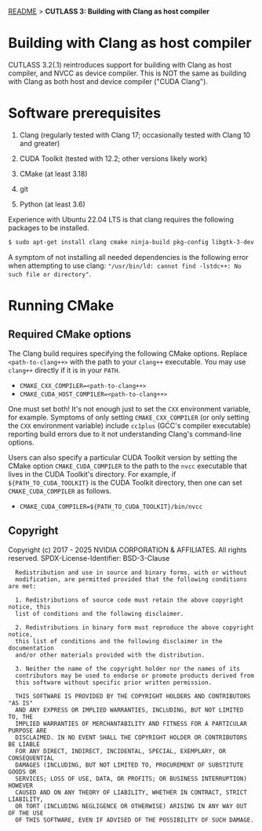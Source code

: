 [README](../../README.md#documentation) > **CUTLASS 3: Building with Clang as host compiler**

# Building with Clang as host compiler

CUTLASS 3.2(.1) reintroduces support for building with
Clang as host compiler, and NVCC as device compiler.
This is NOT the same as building with
Clang as both host and device compiler ("CUDA Clang").

# Software prerequisites

1. Clang (regularly tested with Clang 17;
   occasionally tested with Clang 10 and greater)

2. CUDA Toolkit (tested with 12.2; other versions likely work)

3. CMake (at least 3.18)

4. git

5. Python (at least 3.6)

Experience with Ubuntu 22.04 LTS is that
clang requires the following packages to be installed.

```bash
$ sudo apt-get install clang cmake ninja-build pkg-config libgtk-3-dev liblzma-dev libstdc++-12-dev
```

A symptom of not installing all needed dependencies
is the following error when attempting to use clang:
`"/usr/bin/ld: cannot find -lstdc++: No such file or directory"`.

# Running CMake

## Required CMake options

The Clang build requires specifying the following CMake options.
Replace `<path-to-clang++>` with the path to your `clang++` executable.
You may use `clang++` directly if it is in your `PATH`.

* `CMAKE_CXX_COMPILER=<path-to-clang++>`
* `CMAKE_CUDA_HOST_COMPILER=<path-to-clang++>`

One must set both!  It's not enough just to set the `CXX` environment
variable, for example.  Symptoms of only setting `CMAKE_CXX_COMPILER`
(or only setting the `CXX` environment variable) include `cc1plus`
(GCC's compiler executable) reporting build errors due to it not
understanding Clang's command-line options.

Users can also specify a particular CUDA Toolkit version
by setting the CMake option `CMAKE_CUDA_COMPILER`
to the path to the `nvcc` executable
that lives in the CUDA Toolkit's directory.  For example,
if `${PATH_TO_CUDA_TOOLKIT}` is the CUDA Toolkit directory,
then one can set `CMAKE_CUDA_COMPILER` as follows.

* `CMAKE_CUDA_COMPILER=${PATH_TO_CUDA_TOOLKIT}/bin/nvcc`

## Copyright

Copyright (c) 2017 - 2025 NVIDIA CORPORATION & AFFILIATES. All rights reserved.
SPDX-License-Identifier: BSD-3-Clause

```
  Redistribution and use in source and binary forms, with or without
  modification, are permitted provided that the following conditions are met:

  1. Redistributions of source code must retain the above copyright notice, this
  list of conditions and the following disclaimer.

  2. Redistributions in binary form must reproduce the above copyright notice,
  this list of conditions and the following disclaimer in the documentation
  and/or other materials provided with the distribution.

  3. Neither the name of the copyright holder nor the names of its
  contributors may be used to endorse or promote products derived from
  this software without specific prior written permission.

  THIS SOFTWARE IS PROVIDED BY THE COPYRIGHT HOLDERS AND CONTRIBUTORS "AS IS"
  AND ANY EXPRESS OR IMPLIED WARRANTIES, INCLUDING, BUT NOT LIMITED TO, THE
  IMPLIED WARRANTIES OF MERCHANTABILITY AND FITNESS FOR A PARTICULAR PURPOSE ARE
  DISCLAIMED. IN NO EVENT SHALL THE COPYRIGHT HOLDER OR CONTRIBUTORS BE LIABLE
  FOR ANY DIRECT, INDIRECT, INCIDENTAL, SPECIAL, EXEMPLARY, OR CONSEQUENTIAL
  DAMAGES (INCLUDING, BUT NOT LIMITED TO, PROCUREMENT OF SUBSTITUTE GOODS OR
  SERVICES; LOSS OF USE, DATA, OR PROFITS; OR BUSINESS INTERRUPTION) HOWEVER
  CAUSED AND ON ANY THEORY OF LIABILITY, WHETHER IN CONTRACT, STRICT LIABILITY,
  OR TORT (INCLUDING NEGLIGENCE OR OTHERWISE) ARISING IN ANY WAY OUT OF THE USE
  OF THIS SOFTWARE, EVEN IF ADVISED OF THE POSSIBILITY OF SUCH DAMAGE.
```
